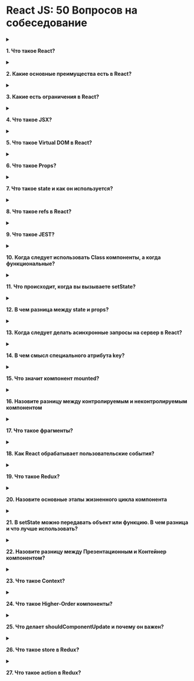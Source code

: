 # React JS: 50 Вопросов на собеседование

<details>
<summary>

**1. Что такое React?**

</summary>

- React - JavaScript фронтенд библиотека, разработанная Facebook в 2011
- В ядре - компонентный подход, позволяющий создавать переиспользуемые UI
  блоки
- Служит, для создания сложных интерактивных UI для web и мобильной
разработки
</details>

<details>
<summary>

**2. Какие основные преимущества есть в React?**

</summary>

- Увеличивает производительность отрисовки приложений
- Может использоваться и на клиенте и на сервере
- Из-за JSX читаемость кода увеличивается
- Легко интегрировать с другими фреймворками
- Легко писать unit тесты
</details>

<details>
<summary>

**3. Какие есть ограничения в React?**

</summary>

- React - всего лишь библиотека
- Требуется некоторое время на освоение
- Может быть немного сложным для начинающих
- Код по-началу может выглядеть сложным из-за инфраструктуры и JSX
</details>

<details>
<summary>

**4. Что такое JSX?**

</summary>

JSX - ярлык для JavaScript XML. Это специальный синтаксис, который расширяетJavaScript возможностью писать HTML внутри Это позволяет интегрировать шаблоны компонентов прямо в JavaScript, что делает разработку проще
</details>

<details>
<summary>

**5.  Что такое Virtual DOM в React?**

</summary>

Virtual DOM - легковесный JavaScript объект, который представляет копию реального DOM дерева. Нужен для оптимизации взаимодействия с DOM
</details>

<details>
<summary>

**6. Что такое Props?**

</summary>

Сокращенно от Properties. Входящие свойства в компонент. Они только для чтения иих нельзя менять. Всегда идут от родителя к ребенку.
</details>

<details>
<summary>

**7. Что такое state и как он используется?**

</summary>

Обычный объект - источник данных. Содержит информацию по поведению и состоянию интерфейса. Можно мутировать
</details>

<details>
<summary>

**8. Что такое refs в React?**

</summary>

Сокращенно от References. Специальный атрибут, позволяющий получить доступ до конкретного DOM элемента

**Нужен для:**
- Вызова анимаций
- Для задания фокуса или выделения текста
- Взаимодействия со сторонними библиотеками

</details>

<details>
<summary>

**9. Что такое JEST?**

</summary>

JavaScript фреймворк, для юнит тестирования на основе Jasmine. Разработал Facebook. Очень удобен именно для React

</details>

<details>
<summary>

**10. Когда следует использовать Class компоненты, а когда функциональные?**

</summary>

Если нужны жизненные этапы компонента - используем class компоненты. Иначе для оптимизации лучше функциональные

</details>

<details>
<summary>

**11. Что происходит, когда вы вызываете setState?**

</summary>

Вначале React соединяет объект стейта с измененными полями. На основе нового состояния строит новое дерево React элементов и выясняет, какие именно части приложения должны быть изменены.

Это нужно для наиболее производительного обновления интерфейса

</details>

<details>
<summary>

**12.  В чем разница между state и props?**

</summary>

**state** - структура данных, необходимая для изменения и отслеживания пользовательских действий

**props** - набор конфигурации, поступающий от родительского элемента. Их нельзя изменять

</details>

<details>
<summary>

**13. Когда следует делать асинхронные запросы на сервер в React?**

</summary>

Для этого служит метод **componentDidMount**

Или **useEffect** с пустым набором зависимостей

</details>

<details>
<summary>

**14. В чем смысл специального атрибута key?**

</summary>

Атрибут позволяет React понимать, какие именно элементы в списке были модифицированы или удалены, что увеличивает производительность рендеринга.

Лучше всего использовать уникальные значения, такие как ID. Индексы использовать не рекомендуется

</details>

<details>
<summary>

**15. Что значит компонент mounted?**

</summary>

Шаблон компонента соединен с DOM деревом

</details>

<details>
<summary>

**16. Назовите разницу между контролируемым и неконтролируемым компонентом**

</summary>

- Контролируемый компонент обладает своим стейтом, управляемый React
- Неконтролируемые компоненты обладают внутренним стейтом (как пример
значение тега textarea)

</details>

<details>
<summary>

**17. Что такое фрагменты?**

</summary>

Специальный элемент в React позволяющий возвращать группу элементов без дополнительного родительского DOM элемента

</details>

<details>
<summary>

**18. Как React обрабатывает пользовательские события?**

</summary>

Добавляет один обработчик события на корневой элемент. Объект события оборачивает в свою обертку - **SyntheticEvent** для кроссбраузерности

</details>

<details>
<summary>

**19. Что такое Redux?**

</summary>

Библиотека для работы с потоком данных в JavaScript

Позволяет добавить дополнительный слой для приложения, где состояние описано в JavaScript объекте. Нужно для более удобного написания кода

</details>

<details>
<summary>

**20. Назовите основные этапы жизненного цикла компонента**

</summary>

- **componentWillMount** - перед рендерингом, в основном для настройки компонента
- **render** - процесс рендеринга
- **componentDidMount** - уведомляет, про то, что компонент соединен с DOM деревом
- **componentWillReceiveProps** - уведомляет, про то, что приходят новые входящие свойства в компонент
- **shouldComponentUpdate** - возвращает true или false и служит для оптимизации. Решает, нужно ли делать ре-рендеринг
- **componentWillUpdate** - уведомляет, что компонент будет обновлен
- **componentDidUpdate** - уведомляет, что компонент был обновлен
- **componentWillUnmount** - используется для удаления слушателей и очистки компонента. Вызывается перед удалением компонента

</details>

<details>
<summary>

**21. В setState можно передавать объект или функцию. В чем разница и что лучше использовать?**

</summary>

**props** и **state** могут изменяться асинхронно. Если мы передадим функцию, то мы точно будет знать, что стейт основывается на предыдущем состоянии


</details>

<details>
<summary>

**22. Назовите разницу между Презентационным и Контейнер компонентом?**

</summary>

- Презентационный - “как вещи выглядят”. Нужен для создания интерфейса. Работает на входящих параметрах
- Контейнер - “как вещи работают”. Обладают состоянием, подключены к Flux или Redux

</details>

<details>
<summary>

**23. Что такое Context?**

</summary>

Context - позволяет передавать свойства от родителя к ребенку, избегая промежуточных компонентов

</details>

<details>
<summary>

**24. Что такое Higher-Order компоненты?**

</summary>

Higher-order component (HOC) - функции, у которых входящий параметр компонент. Возвращают новый компонент с добавленным поведением.

Могут быть использованы в следующих случаях:
1. Переиспользование кода
2. Слой абстракции для state и взаимодействия с ним
3. Управление props

</details>

<details>
<summary>

**25. Что делает shouldComponentUpdate и почему он важен?**

</summary>

Этап жизненного цикла, который решает, будет ли ре-рендер, или нет. Позволяет оптимизировать приложение

</details>

<details>
<summary>

**26. Что такое store в Redux?**

</summary>

JavaScript объект, в котором содержится состояние приложения. Дополнительно отвечает за следующее:
1. state может быть получен через **getState()**
2. Изменять state можно через **dispatch(action)**
3. Регистрировать изменения через **subscribe(listener)**

</details>

<details>
<summary>

**27. Что такое action в Redux?**

</summary>

Объект, который обязательно должен содержать ключ **type**. С помощью него Redux понимает, что именно нужно сделать со стейтом


</details>
